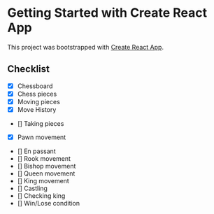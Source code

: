 # Getting Started with Create React App

This project was bootstrapped with [Create React App](https://github.com/facebook/create-react-app).

## Checklist
- [x] Chessboard
- [x] Chess pieces
- [x] Moving pieces
- [x] Move History
- [] Taking pieces
- [x] Pawn movement
- [] En passant
- [] Rook movement
- [] Bishop movement
- [] Queen movement
- [] King movement
- [] Castling
- [] Checking king
- [] Win/Lose condition